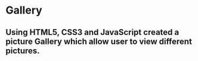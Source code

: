 # Gallery

## Using HTML5, CSS3 and JavaScript created a picture Gallery which allow user to view different pictures.
